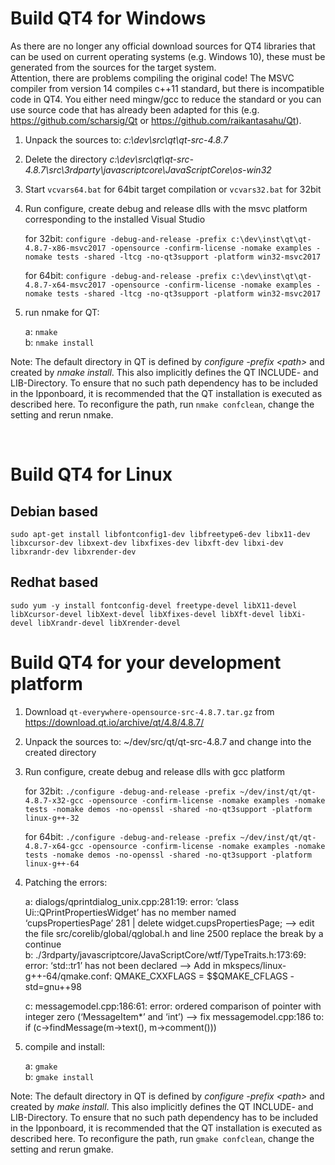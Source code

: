 # Build QT4 for Windows
As there are no longer any official download sources for QT4 libraries that can be used on current operating systems (e.g. Windows 10), 
these must be generated from the sources for the target system.  
Attention, there are problems compiling the original code! The MSVC compiler from version 14 compiles c++11 standard, but there is incompatible 
code in QT4. You either need mingw/gcc to reduce the standard or you can use source code that has already been adapted for 
this (e.g. https://github.com/scharsig/Qt or https://github.com/raikantasahu/Qt).
1. Unpack the sources to: *c:\dev\src\qt\qt-src-4.8.7*
2. Delete the directory *c:\dev\src\qt\qt-src-4.8.7\src\3rdparty\javascriptcore\JavaScriptCore\os-win32*
3. Start `vcvars64.bat` for 64bit target compilation or `vcvars32.bat` for 32bit  
4. Run configure, create debug and release dlls with the msvc platform corresponding to the installed Visual Studio 
            
    for 32bit: `configure -debug-and-release -prefix c:\dev\inst\qt\qt-4.8.7-x86-msvc2017 -opensource -confirm-license -nomake examples -nomake tests -shared -ltcg -no-qt3support -platform win32-msvc2017`
    
    for 64bit: `configure -debug-and-release -prefix c:\dev\inst\qt\qt-4.8.7-x64-msvc2017 -opensource -confirm-license -nomake examples -nomake tests -shared -ltcg -no-qt3support -platform win32-msvc2017`

5. run nmake for QT:

    a: `nmake`  
    b: `nmake install`

Note: The default directory in QT is defined by *configure -prefix \<path\>* and created by *nmake install*. 
This also implicitly defines the QT INCLUDE- and LIB-Directory. To ensure that no such path dependency 
has to be included in the Ipponboard, it is recommended that the QT installation is executed as described here. 
To reconfigure the path, run `nmake confclean`, change the setting and rerun nmake.

&nbsp;
# Build QT4 for Linux
## Debian based
`sudo apt-get install libfontconfig1-dev libfreetype6-dev libx11-dev libxcursor-dev libxext-dev libxfixes-dev libxft-dev libxi-dev libxrandr-dev libxrender-dev`

## Redhat based
`sudo yum -y install fontconfig-devel freetype-devel libX11-devel libXcursor-devel libXext-devel libXfixes-devel libXft-devel libXi-devel libXrandr-devel libXrender-devel`

# Build QT4 for your development platform
1. Download `qt-everywhere-opensource-src-4.8.7.tar.gz` from https://download.qt.io/archive/qt/4.8/4.8.7/ 
2. Unpack the sources to: ~/dev/src/qt/qt-src-4.8.7 and change into the created directory
3. Run configure, create debug and release dlls with gcc platform   
    
    for 32bit: `./configure -debug-and-release -prefix ~/dev/inst/qt/qt-4.8.7-x32-gcc -opensource -confirm-license -nomake examples -nomake tests -nomake demos -no-openssl -shared -no-qt3support -platform linux-g++-32`

    for 64bit: `./configure -debug-and-release -prefix ~/dev/inst/qt/qt-4.8.7-x64-gcc -opensource -confirm-license -nomake examples -nomake tests -nomake demos -no-openssl -shared -no-qt3support -platform linux-g++-64`
4. Patching the errors: 
    
    a: dialogs/qprintdialog_unix.cpp:281:19: error: ‘class Ui::QPrintPropertiesWidget’ has no member named ‘cupsPropertiesPage’
  281 |     delete widget.cupsPropertiesPage; --> edit the file src/corelib/global/qglobal.h and line 2500 replace the break by a continue  
    b: ./3rdparty/javascriptcore/JavaScriptCore/wtf/TypeTraits.h:173:69: error: ‘std::tr1’ has not been declared --> Add in mkspecs/linux-g++-64/qmake.conf: QMAKE_CXXFLAGS = $$QMAKE_CFLAGS -std=gnu++98   
    
    c: messagemodel.cpp:186:61: error: ordered comparison of pointer with integer zero (‘MessageItem*’ and ‘int’) --> fix messagemodel.cpp:186 to: if (c->findMessage(m->text(), m->comment()))
5. compile and install:         
    
    a: `gmake`    
    b: `gmake install`

Note: The default directory in QT is defined by *configure -prefix \<path\>* and created by *make install*. 
This also implicitly defines the QT INCLUDE- and LIB-Directory. To ensure that no such path dependency has to be included in the Ipponboard, it is recommended that the QT installation is executed as described here.
To reconfigure the path, run `gmake confclean`, change the setting and rerun gmake.
